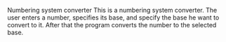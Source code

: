 Numbering system converter
This is a numbering system converter. The user enters a number, specifies its base, and specify the base he want to convert to it. After that the program converts the number to the selected base.
